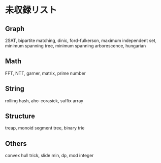 # 未収録リスト

## Graph

2SAT, bipartite matching, dinic, ford-fulkerson, maximum independent set, minimum spanning tree, minimum spanning arborescence, hungarian

## Math

FFT, NTT, garner, matrix, prime number

## String

rolling hash, aho-corasick, suffix array

## Structure

treap, monoid segment tree, binary trie

## Others

convex hull trick, slide min, dp, mod integer
